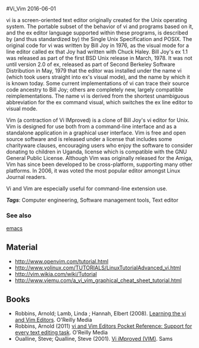 
#Vi_Vim
2016-06-01

vi is a screen-oriented text editor originally created for the Unix operating system. The portable subset of the behavior of vi and programs based on it, and the ex editor language supported within these programs, is described by (and thus standardized by) the Single Unix Specification and POSIX.
The original code for vi was written by Bill Joy in 1976, as the visual mode for a line editor called ex that Joy had written with Chuck Haley. Bill Joy's ex 1.1 was released as part of the first BSD Unix release in March, 1978. It was not until version 2.0 of ex, released as part of Second Berkeley Software Distribution in May, 1979 that the editor was installed under the name vi (which took users straight into ex's visual mode), and the name by which it is known today. Some current implementations of vi can trace their source code ancestry to Bill Joy; others are completely new, largely compatible reimplementations.
The name vi is derived from the shortest unambiguous abbreviation for the ex command visual, which switches the ex line editor to visual mode.

Vim (a contraction of Vi IMproved) is a clone of Bill Joy's vi editor for Unix. Vim is designed for use both from a command-line interface and as a standalone application in a graphical user interface. Vim is free and open source software and is released under a license that includes some charityware clauses, encouraging users who enjoy the software to consider donating to children in Uganda, license which is compatible with the GNU General Public License.
Although Vim was originally released for the Amiga, Vim has since been developed to be cross-platform, supporting many other platforms. In 2006, it was voted the most popular editor amongst Linux Journal readers.

Vi and Vim are especially useful for command-line extension use.

***Tags***: Computer engineering, Software management tools, Text editor

### See also
[emacs](/emacs)
## Material
* http://www.openvim.com/tutorial.html
* http://www.yolinux.com/TUTORIALS/LinuxTutorialAdvanced_vi.html
* http://vim.wikia.com/wiki/Tutorial
* http://www.viemu.com/a_vi_vim_graphical_cheat_sheet_tutorial.html

## Books
* Robbins, Arnold; Lamb, Linda ; Hannah, Elbert (2008). [Learning the vi and Vim Editors](https://www.goodreads.com/book/show/2403747.Learning_the_vi_and_Vim_Editors). O'Reilly Media
* Robbins, Arnold (2011) [vi and Vim Editors Pocket Reference: Support for every text editing task](https://www.goodreads.com/book/show/9787030-vi-and-vim-editors-pocket-reference). O'Reilly Media
* Oualline, Steve; Qualline, Steve (2001). [Vi iMproved (VIM)](https://www.goodreads.com/book/show/255108.VI_Improved). Sams



